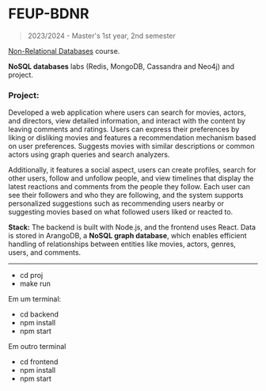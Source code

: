 # FEUP-BDNR

> 2023/2024 - Master's 1st year, 2nd semester

[Non-Relational Databases](https://sigarra.up.pt/feup/en/UCURR_GERAL.FICHA_UC_VIEW?pv_ocorrencia_id=518831 "course page") course.

**NoSQL databases** labs (Redis, MongoDB, Cassandra and Neo4j) and project.

### Project: 

Developed a web application where users can search for movies, actors, and directors, view detailed information, and interact with the content by leaving comments and ratings. Users can express their preferences by liking or disliking movies and features a recommendation mechanism based on user preferences. Suggests movies with similar descriptions or common actors using graph queries and search analyzers. 

Additionally, it features a social aspect, users can create profiles, search for other users, follow and unfollow people, and view timelines that display the latest reactions and comments from the people they follow. Each user can see their followers and who they are following, and the system supports personalized suggestions such as recommending users nearby or suggesting movies based on what followed users liked or reacted to.

**Stack:** The backend is built with Node.js, and the frontend uses React. Data is stored in ArangoDB, a **NoSQL graph database**, which enables efficient handling of relationships between entities like movies, actors, genres, users, and comments.

---

- cd proj
- make run

Em um terminal:

- cd backend
- npm install
- npm start

Em outro terminal

- cd frontend
- npm install
- npm start


